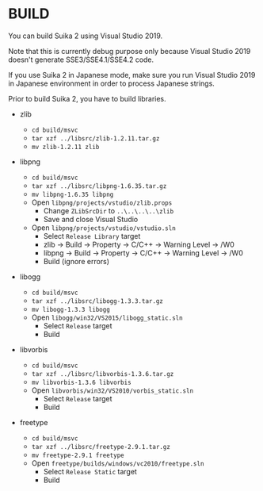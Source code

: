 BUILD
=====

You can build Suika 2 using Visual Studio 2019.

Note that this is currently debug purpose only because Visual Studio 2019
doesn't generate SSE3/SSE4.1/SSE4.2 code.

If you use Suika 2 in Japanese mode, make sure you run Visual Studio 2019
in Japanese environment in order to process Japanese strings.

Prior to build Suika 2, you have to build libraries.

* zlib
    * `cd build/msvc`
    * `tar xzf ../libsrc/zlib-1.2.11.tar.gz`
    * `mv zlib-1.2.11 zlib`

* libpng
    * `cd build/msvc`
    * `tar xzf ../libsrc/libpng-1.6.35.tar.gz`
    * `mv libpng-1.6.35 libpng`
    * Open `libpng/projects/vstudio/zlib.props`
        * Change `ZLibSrcDir` to `..\..\..\..\zlib`
        * Save and close Visual Studio
    * Open `libpng/projects/vstudio/vstudio.sln`
        * Select `Release Library` target
        * zlib -> Build -> Property -> C/C++ -> Warning Level -> /W0
        * libpng -> Build -> Property -> C/C++ -> Warning Level -> /W0
        * Build (ignore errors)

* libogg
    * `cd build/msvc`
    * `tar xzf ../libsrc/libogg-1.3.3.tar.gz`
    * `mv libogg-1.3.3 libogg`
    * Open `libogg/win32/VS2015/libogg_static.sln`
        * Select `Release` target
        * Build

* libvorbis
    * `cd build/msvc`
    * `tar xzf ../libsrc/libvorbis-1.3.6.tar.gz`
    * `mv libvorbis-1.3.6 libvorbis`
    * Open `libvorbis/win32/VS2010/vorbis_static.sln`
        * Select `Release` target
        * Build

* freetype
    * `cd build/msvc`
    * `tar xzf ../libsrc/freetype-2.9.1.tar.gz`
    * `mv freetype-2.9.1 freetype`
    * Open `freetype/builds/windows/vc2010/freetype.sln`
        * Select `Release Static` target
        * Build
